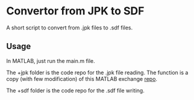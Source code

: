 # Convertor from JPK to SDF

A short script to convert from .jpk files to .sdf files.

## Usage
In MATLAB, just run the main.m file.

The +jpk folder is the code repo for the .jpk file reading. The function is a copy (with few modification) of this MATLAB exchange [repo](https://fr.mathworks.com/matlabcentral/fileexchange/68760-open_jpk/).

The +sdf folder is the code repo for the .sdf file writing.
